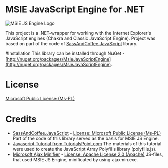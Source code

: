 # MSIE JavaScript Engine for .NET

![MSIE JS Engine Logo](http://i.imgur.com/T3K5q.png)

This project is a .NET-wrapper for working with the Internet Explorer's JavaScript engines (Chakra and Classic JavaScript Engine). 
Project was based on part of the code of [SassAndCoffee.JavaScript](http://github.com/xpaulbettsx/SassAndCoffee) library.

#Installation
This library can be installed through NuGet - [http://nuget.org/packages/MsieJavaScriptEngine](http://nuget.org/packages/MsieJavaScriptEngine).

# License
[Microsoft Public License (Ms-PL)](http://github.com/Taritsyn/MsieJavaScriptEngine/blob/master/LICENSE.md)

# Credits

* [SassAndCoffee.JavaScript](http://github.com/xpaulbettsx/SassAndCoffee) - [License: Microsoft Public License (Ms-PL)](http://github.com/xpaulbettsx/SassAndCoffee/blob/master/COPYING) Part of the code of this library served as the basis for MSIE JS Engine.
* [Javascript Tutorial from TutorialsPoint.com](http://www.tutorialspoint.com/javascript/) The materials of this tutorial were used to create the JavaScript Array Polyfills library (polyfills.js).
* [Microsoft Ajax Minifier](http://ajaxmin.codeplex.com/) - [License: Apache License 2.0 (Apache)](http://ajaxmin.codeplex.com/license) JS-files, that used MSIE JS Engine, minificated by using ajaxmin.exe.